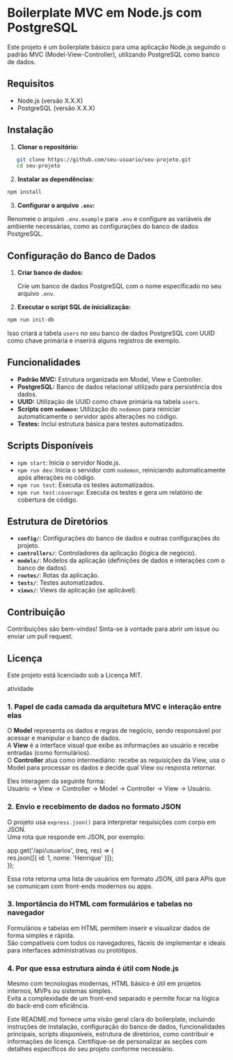 # Boilerplate MVC em Node.js com PostgreSQL

Este projeto é um boilerplate básico para uma aplicação Node.js seguindo o padrão MVC (Model-View-Controller), utilizando PostgreSQL como banco de dados.

## Requisitos

- Node.js (versão X.X.X)
- PostgreSQL (versão X.X.X)

## Instalação

1. **Clonar o repositório:**

```bash
   git clone https://github.com/seu-usuario/seu-projeto.git
   cd seu-projeto
```

2. **Instalar as dependências:**
    
```bash
npm install
```
    
3. **Configurar o arquivo `.env`:**
    
Renomeie o arquivo `.env.example` para `.env` e configure as variáveis de ambiente necessárias, como as configurações do banco de dados PostgreSQL.
    

Configuração do Banco de Dados
------------------------------

1. **Criar banco de dados:**
    
    Crie um banco de dados PostgreSQL com o nome especificado no seu arquivo `.env`.
    
2. **Executar o script SQL de inicialização:**
    
```bash
npm run init-db
```
    
Isso criará a tabela `users` no seu banco de dados PostgreSQL com UUID como chave primária e inserirá alguns registros de exemplo.
    

Funcionalidades
---------------

* **Padrão MVC:** Estrutura organizada em Model, View e Controller.
* **PostgreSQL:** Banco de dados relacional utilizado para persistência dos dados.
* **UUID:** Utilização de UUID como chave primária na tabela `users`.
* **Scripts com `nodemon`:** Utilização do `nodemon` para reiniciar automaticamente o servidor após alterações no código.
* **Testes:** Inclui estrutura básica para testes automatizados.

Scripts Disponíveis
-------------------

* `npm start`: Inicia o servidor Node.js.
* `npm run dev`: Inicia o servidor com `nodemon`, reiniciando automaticamente após alterações no código.
* `npm run test`: Executa os testes automatizados.
* `npm run test:coverage`: Executa os testes e gera um relatório de cobertura de código.

Estrutura de Diretórios
-----------------------

* **`config/`**: Configurações do banco de dados e outras configurações do projeto.
* **`controllers/`**: Controladores da aplicação (lógica de negócio).
* **`models/`**: Modelos da aplicação (definições de dados e interações com o banco de dados).
* **`routes/`**: Rotas da aplicação.
* **`tests/`**: Testes automatizados.
* **`views/`**: Views da aplicação (se aplicável).

Contribuição
------------

Contribuições são bem-vindas! Sinta-se à vontade para abrir um issue ou enviar um pull request.

Licença
-------

Este projeto está licenciado sob a Licença MIT.

atividade

### **1\. Papel de cada camada da arquitetura MVC e interação entre elas**

O **Model** representa os dados e regras de negócio, sendo responsável por acessar e manipular o banco de dados.  
 A **View** é a interface visual que exibe as informações ao usuário e recebe entradas (como formulários).  
 O **Controller** atua como intermediário: recebe as requisições da View, usa o Model para processar os dados e decide qual View ou resposta retornar.

Eles interagem da seguinte forma:  
 Usuário → View → Controller → Model → Controller → View → Usuário.

### **2\. Envio e recebimento de dados no formato JSON**

O projeto usa `express.json()` para interpretar requisições com corpo em JSON.  
 Uma rota que responde em JSON, por exemplo:

app.get('/api/usuarios', (req, res) \=\> {  
  res.json(\[{ id: 1, nome: 'Henrique' }\]);  
});

Essa rota retorna uma lista de usuários em formato JSON, útil para APIs que se comunicam com front-ends modernos ou apps.

### **3\. Importância do HTML com formulários e tabelas no navegador**

Formulários e tabelas em HTML permitem inserir e visualizar dados de forma simples e rápida.  
 São compatíveis com todos os navegadores, fáceis de implementar e ideais para interfaces administrativas ou protótipos.

### **4\. Por que essa estrutura ainda é útil com Node.js**

Mesmo com tecnologias modernas, HTML básico é útil em projetos internos, MVPs ou sistemas simples.  
 Evita a complexidade de um front-end separado e permite focar na lógica do back-end com eficiência.



Este README.md fornece uma visão geral clara do boilerplate, incluindo instruções de instalação, configuração do banco de dados, funcionalidades principais, scripts disponíveis, estrutura de diretórios, como contribuir e informações de licença. Certifique-se de personalizar as seções com detalhes específicos do seu projeto conforme necessário.

